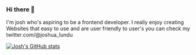### Hi there 👋

I'm josh who's aspiring  to be a frontend developer. I really enjoy creating Websites that easy to use and are user friendly to user's
you can check my twitter.com/@joshua_lundu

[![Josh's GitHub stats](https://github-readme-stats.vercel.app/api?username=0Fly98&show_icons=true&theme=dark)](https://github.com/0Fly98)

